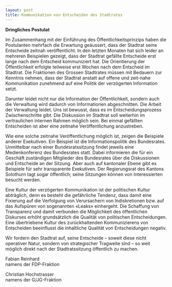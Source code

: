 ```yaml
---
layout: post
title: Kommunikation von Entscheiden des Stadtrates
---
```


**Dringliches Postulat**

Im Zusammenhang mit der Einführung des Öffentlichkeitsprinzips haben die Postulanten mehrfach die Erwartung geäussert, dass der Stadtrat seine Entscheide zeitnah veröffentlicht. In den letzten Monaten hat sich leider an mehreren Beispielen gezeigt, dass der Stadtrat gefällte Entscheide erst lange nach dem Entscheid kommuniziert hat. Die Orientierung der Öffentlichkeit erfolgte teilweise erst Wochen nach dem Entscheid im Stadtrat. Die Fraktionen des Grossen Stadtrates müssen mit Bedauern zur Kenntnis nehmen, dass der Stadtrat anstatt auf offene und zeit-nahe Kommunikation zunehmend auf eine Politik der verzögerten Information setzt.

Darunter leidet nicht nur die Information der Öffentlichkeit, sondern auch die Verwaltung wird dadurch von Informationen abgeschnitten. Die Arbeit der Verwaltung leidet. Uns ist bewusst, dass es im Entscheidungsprozess Zwischenschritte gibt. Die Diskussion im Stadtrat soll weiterhin im vertraulichen internen Rahmen möglich sein. Bei einmal gefällten Entscheiden ist aber eine zeitnahe Veröffentlichung anzustreben.

Wie eine solche zeitnahe Veröffentlichung möglich ist, zeigen die Beispiele anderer Exekutiven. Ein Beispiel ist die Informationspolitik des Bundesrates. Unmittelbar nach einer Bundesratssitzung findet jeweils eine Medienkonferenz des Bundesrates statt. Dabei informieren die für ein Geschäft zuständigen Mitglieder des Bundesrates über die Diskussionen und Entscheide an der Sitzung. Aber auch auf kantonaler Ebene gibt es Beispiele für sehr transparente Exekutiven. Der Regierungsrat des Kantons Solothurn tagt sogar öffentlich; seine Sitzungen können von Interessierten besucht werden.

Eine Kultur der verzögerten Kommunikation ist der politischen Kultur abträglich, denn es besteht die gefährliche Tendenz, dass damit eine Fixierung auf die Verfolgung von Verursachern von Indiskretionen bzw. auf das Aufspüren von sogenannten «Leaks» einhergeht. Die Schaffung von Transparenz und damit verbunden die Möglichkeit des öffentlichen Diskurses erhöht grundsätzlich die Qualität von politischen Entscheidungen. Eine übertriebene Kultur des zurückhaltenden Kommunizierens von Entscheiden beeinflusst die inhaltliche Qualität von Entscheidungen negativ.

Wir fordern den Stadtrat auf, seine Entscheide – soweit diese nicht operativer Natur, sondern von strategischer Tragweite sind – so weit möglich direkt nach der Stadtratssitzung öffentlich zu machen.

Fabian Reinhard  
namens der FDP-Fraktion

Christian Hochstrasser  
namens der G/JG-Fraktion